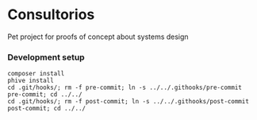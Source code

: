 # Consultorios

Pet project for proofs of concept about systems design

### Development setup
```shell
composer install
phive install
cd .git/hooks/; rm -f pre-commit; ln -s ../../.githooks/pre-commit pre-commit; cd ../../
cd .git/hooks/; rm -f post-commit; ln -s ../../.githooks/post-commit post-commit; cd ../../
```
